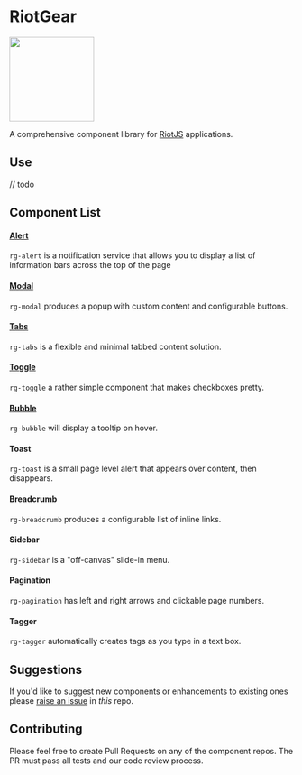 # RiotGear

<img src="https://avatars0.githubusercontent.com/u/12480998?v=3&s=200" width="150pxpx">

A comprehensive component library for <a href="https://muut.com/riotjs/">RiotJS</a> applications.

## Use

// todo

## Component List

#### <a href="https://github.com/RiotGear/rg-alert">Alert</a>
`rg-alert` is a notification service that allows you to display a list of information bars across the top of the page

#### <a href="https://github.com/RiotGear/rg-modal">Modal</a>
`rg-modal` produces a popup with custom content and configurable buttons.

#### <a href="https://github.com/RiotGear/rg-tabs">Tabs</a>
`rg-tabs` is a flexible and minimal tabbed content solution.

#### <a href="https://github.com/RiotGear/rg-toggle">Toggle</a>
`rg-toggle` a rather simple component that makes checkboxes pretty.

#### <a href="https://github.com/RiotGear/rg-bubble">Bubble</a>
`rg-bubble` will display a tooltip on hover.

#### Toast
`rg-toast` is a small page level alert that appears over content, then disappears.

#### Breadcrumb
`rg-breadcrumb` produces a configurable list of inline links.

#### Sidebar
`rg-sidebar` is a "off-canvas" slide-in menu.

#### Pagination
`rg-pagination` has left and right arrows and clickable page numbers.

#### Tagger
`rg-tagger` automatically creates tags as you type in a text box.

## Suggestions

If you'd like to suggest new components or enhancements to existing ones please <a href="https://github.com/RiotGear/RiotGear/issues">raise an issue</a> in *this* repo.

## Contributing

Please feel free to create Pull Requests on any of the component repos. The PR must pass all tests and our code review process.
